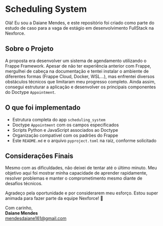 # Scheduling System

Olá! Eu sou a Daiane Mendes, e este repositório foi criado como parte do estudo de caso para a vaga de estágio em desenvolvimento FullStack na Nexforce.

## Sobre o Projeto

A proposta era desenvolver um sistema de agendamento utilizando o Frappe Framework. Apesar de não ter experiência anterior com Frappe, mergulhei de cabeça na documentação e tentei instalar o ambiente de diferentes formas (Frappe Cloud, Docker, WSL...), mas enfrentei diversos obstáculos técnicos que limitaram meu progresso completo. Ainda assim, consegui estruturar a aplicação e desenvolver os principais componentes do Doctype `Appointment`.

## O que foi implementado

- Estrutura completa do app `scheduling_system`
- Doctype `Appointment` com os campos especificados
- Scripts Python e JavaScript associados ao Doctype
- Organização compatível com os padrões do Frappe
- Este `README.md` e o arquivo `pyproject.toml` na raiz, conforme solicitado

## Considerações Finais

Mesmo com as dificuldades, não deixei de tentar até o último minuto. Meu objetivo aqui foi mostrar minha capacidade de aprender rapidamente, resolver problemas e manter o comprometimento mesmo diante de desafios técnicos.

Agradeço pela oportunidade e por considerarem meu esforço. Estou super animada para fazer parte da equipe Nexforce! 🚀

Com carinho,  
**Daiane Mendes**  
[mendesdaiane161@gmail.com](mailto:mendesdaiane161@gmail.com)
